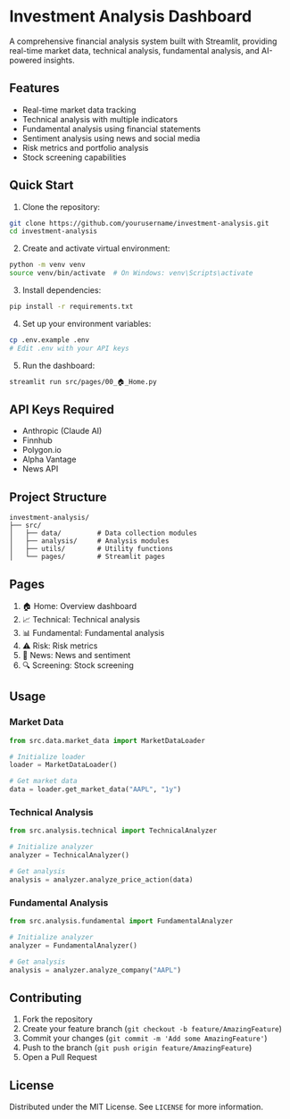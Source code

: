# Investment Analysis Dashboard

A comprehensive financial analysis system built with Streamlit, providing real-time market data, technical analysis, fundamental analysis, and AI-powered insights.

## Features

- Real-time market data tracking
- Technical analysis with multiple indicators
- Fundamental analysis using financial statements
- Sentiment analysis using news and social media
- Risk metrics and portfolio analysis
- Stock screening capabilities

## Quick Start

1. Clone the repository:
```bash
git clone https://github.com/yourusername/investment-analysis.git
cd investment-analysis
```

2. Create and activate virtual environment:
```bash
python -m venv venv
source venv/bin/activate  # On Windows: venv\Scripts\activate
```

3. Install dependencies:
```bash
pip install -r requirements.txt
```

4. Set up your environment variables:
```bash
cp .env.example .env
# Edit .env with your API keys
```

5. Run the dashboard:
```bash
streamlit run src/pages/00_🏠_Home.py
```

## API Keys Required

- Anthropic (Claude AI)
- Finnhub
- Polygon.io
- Alpha Vantage
- News API

## Project Structure

```
investment-analysis/
├── src/
│   ├── data/         # Data collection modules
│   ├── analysis/     # Analysis modules
│   ├── utils/        # Utility functions
│   └── pages/        # Streamlit pages
```

## Pages

1. 🏠 Home: Overview dashboard
2. 📈 Technical: Technical analysis
3. 📊 Fundamental: Fundamental analysis
4. ⚠️ Risk: Risk metrics
5. 📰 News: News and sentiment
6. 🔍 Screening: Stock screening

## Usage

### Market Data
```python
from src.data.market_data import MarketDataLoader

# Initialize loader
loader = MarketDataLoader()

# Get market data
data = loader.get_market_data("AAPL", "1y")
```

### Technical Analysis
```python
from src.analysis.technical import TechnicalAnalyzer

# Initialize analyzer
analyzer = TechnicalAnalyzer()

# Get analysis
analysis = analyzer.analyze_price_action(data)
```

### Fundamental Analysis
```python
from src.analysis.fundamental import FundamentalAnalyzer

# Initialize analyzer
analyzer = FundamentalAnalyzer()

# Get analysis
analysis = analyzer.analyze_company("AAPL")
```

## Contributing

1. Fork the repository
2. Create your feature branch (`git checkout -b feature/AmazingFeature`)
3. Commit your changes (`git commit -m 'Add some AmazingFeature'`)
4. Push to the branch (`git push origin feature/AmazingFeature`)
5. Open a Pull Request

## License

Distributed under the MIT License. See `LICENSE` for more information.